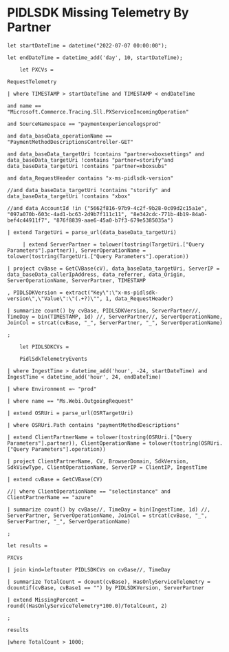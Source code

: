 # PIDLSDK Missing Telemetry By Partner

`let startDateTime = datetime("2022-07-07 00:00:00");`

`let endDateTime = datetime_add('day', 10, startDateTime);`

`    let PXCVs =`

```
RequestTelemetry
```

`| where TIMESTAMP > startDateTime and TIMESTAMP < endDateTime`

`and name == "Microsoft.Commerce.Tracing.Sll.PXServiceIncomingOperation"`

`and SourceNamespace == "paymentexperiencelogsprod"`

`and data_baseData_operationName == "PaymentMethodDescriptionsController-GET"`

`and data_baseData_targetUri !contains "partner=xboxsettings" and data_baseData_targetUri !contains "partner=storify"and data_baseData_targetUri !contains "partner=xboxsubs"`

`and data_RequestHeader contains "x-ms-pidlsdk-version"`

`//and data_baseData_targetUri !contains "storify" and data_baseData_targetUri !contains "xbox"`

`//and data_AccountId !in ("5662f816-97b9-4c2f-9b28-0c09d2c15a1e", "097a070b-603c-4ad1-bc63-2d9b7f111c11", "8e342cdc-771b-4b19-84a0-bef4c44911f7", "876f8839-aae6-45a0-b7f3-679e5385035a")`

`| extend TargetUri = parse_url(data_baseData_targetUri)`

`     | extend ServerPartner = tolower(tostring(TargetUri.["Query Parameters"].partner)), ServerOperationName = tolower(tostring(TargetUri.["Query Parameters"].operation))`

`| project cvBase = GetCVBase(cV), data_baseData_targetUri, ServerIP = data_baseData_callerIpAddress, data_referrer, data_Origin, ServerOperationName, ServerPartner, TIMESTAMP`

`, PIDLSDKVersion = extract("Key\":\"x-ms-pidlsdk-version\",\"Value\":\"(.+?)\"", 1, data_RequestHeader)`

`| summarize count() by cvBase, PIDLSDKVersion, ServerPartner//, TimeDay = bin(TIMESTAMP, 1d) //, ServerPartner//, ServerOperationName, JoinCol = strcat(cvBase, "_", ServerPartner, "_", ServerOperationName)`

```
;
```

`    let PIDLSDKCVs =`

`    PidlSdkTelemetryEvents`

`| where IngestTime > datetime_add('hour', -24, startDateTime) and IngestTime < datetime_add('hour', 24, endDateTime)`

`| where Environment =~ "prod"`

`| where name == "Ms.Webi.OutgoingRequest"`

`| extend OSRUri = parse_url(OSRTargetUri)`

`| where OSRUri.Path contains "paymentMethodDescriptions"`

`| extend ClientPartnerName = tolower(tostring(OSRUri.["Query Parameters"].partner)), ClientOperationName = tolower(tostring(OSRUri.["Query Parameters"].operation))`

`| project ClientPartnerName, CV, BrowserDomain, SdkVersion, SdkViewType, ClientOperationName, ServerIP = ClientIP, IngestTime`

`| extend cvBase = GetCVBase(CV)`

`//| where ClientOperationName == "selectinstance" and ClientPartnerName == "azure"`

`| summarize count() by cvBase//, TimeDay = bin(IngestTime, 1d) //, ServerPartner, ServerOperationName, JoinCol = strcat(cvBase, "_", ServerPartner, "_", ServerOperationName)`

```
;
```

`let results =`

`PXCVs`

`| join kind=leftouter PIDLSDKCVs on cvBase//, TimeDay`

`| summarize TotalCount = dcount(cvBase), HasOnlyServiceTelemetry = dcountif(cvBase, cvBase1 == "") by PIDLSDKVersion, ServerPartner`

`| extend MissingPercent = round((HasOnlyServiceTelemetry*100.0)/TotalCount, 2)`

```
;

results
```

`|where TotalCount > 1000;`
